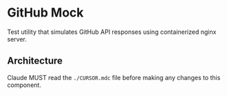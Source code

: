 # GitHub Mock

Test utility that simulates GitHub API responses using containerized nginx server.

## Architecture  
Claude MUST read the `./CURSOR.mdc` file before making any changes to this component.